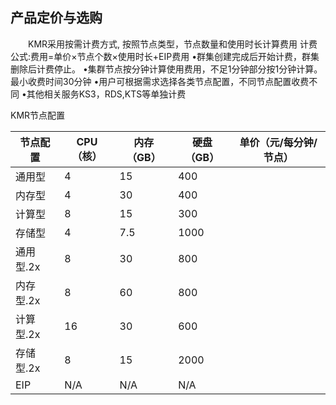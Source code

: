 ## 产品定价与选购


　　KMR采用按需计费方式, 按照节点类型，节点数量和使用时长计算费用
计费公式:费用=单价×节点个数×使用时长+EIP费用
•群集创建完成后开始计费，群集删除后计费停止。
•集群节点按分钟计算使用费用，不足1分钟部分按1分钟计算。最小收费时间30分钟
•用户可根据需求选择各类节点配置，不同节点配置收费不同
•其他相关服务KS3，RDS,KTS等单独计费

KMR节点配置
  
| 节点配置 | CPU（核） | 内存（GB） | 硬盘（GB） | 单价（元/每分钟/节点） |
| -- | -- | -- | -- | -- |
| 通用型 | 4 | 15 | 400 |  |
| 内存型 | 4 | 30 | 400 |  |
| 计算型| 8 | 15 | 300 |  |
| 存储型 | 4 | 7.5 | 1000 |  |
| 通用型.2x | 8 | 30 | 800 |  |
| 内存型.2x | 8 | 60 | 800 |  |
| 计算型.2x | 16 | 30 |600 |  |
| 存储型.2x | 8 | 15 | 2000 |  |
| EIP | N/A | N/A | N/A | |
